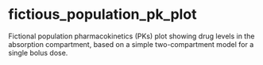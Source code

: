 # fictious_population_pk_plot
Fictional population pharmacokinetics (PKs) plot showing drug levels in the absorption compartment, based on a simple two-compartment model for a single bolus dose.
